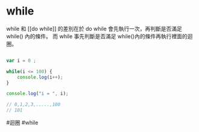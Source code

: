 # while
while 和 [[do while]] 的差別在於 do while 會先執行一次，再判斷是否滿足 while() 內的條件。
而 while 事先判斷是否滿足 while()內的條件再執行裡面的迴圈。
```js

var i = 0 ;

while(i <= 100) {
	console.log(i++);
}

console.log("i = ", i);

// 0,1,2,3,.....,100
// 101
```
#迴圈 
#while